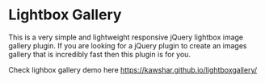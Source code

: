 # Lightbox Gallery
This is a very simple and lightweight responsive jQuery lightbox image gallery plugin. If you are looking for a jQuery plugin to create an images gallery that is incredibly fast then this plugin is for you.

Check lighbox gallery demo here https://kawshar.github.io/lightboxgallery/
